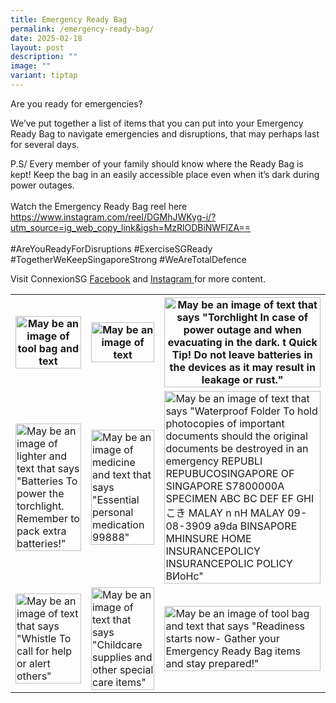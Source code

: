 ```yaml
---
title: Emergency Ready Bag
permalink: /emergency-ready-bag/
date: 2025-02-18
layout: post
description: ""
image: ""
variant: tiptap
---
```

<p>Are you ready for emergencies?</p>
<p>We’ve put together a list of items that you can put into your Emergency
Ready Bag to navigate emergencies and disruptions, that may perhaps last
for several days.</p>
<p>P.S/ Every member of your family should know where the Ready Bag is kept!
Keep the bag in an easily accessible place even when it’s dark during power
outages.
<br>
<br>Watch the Emergency Ready Bag reel here <a href="https://www.instagram.com/reel/DGMhJWKyg-i/?utm_source=ig_web_copy_link&amp;igsh=MzRlODBiNWFlZA==" rel="noopener noreferrer nofollow" target="_blank">https://www.instagram.com/reel/DGMhJWKyg-i/?utm_source=ig_web_copy_link&amp;igsh=MzRlODBiNWFlZA==</a> 
<br>
<br>#AreYouReadyForDisruptions #ExerciseSGReady #TogetherWeKeepSingaporeStrong
#WeAreTotalDefence</p>
<p>Visit ConnexionSG <a href="https://www.facebook.com/ConnexionSG" rel="noopener nofollow" target="_blank"><u>Facebook</u></a> and
<a href="https://www.instagram.com/connexionsg/" rel="noopener nofollow" target="_blank"><u>Instagram </u>
</a>for more content.</p>
<p></p>
<table style="minWidth: 75px">
<colgroup>
<col>
<col>
<col>
</colgroup>
<tbody>
<tr>
<th rowspan="1" colspan="1">
<div class="isomer-image-wrapper">
<img style="width: 100%" height="auto" width="100%" alt="May be an image of tool bag and text" src="https://scontent.fsin4-1.fna.fbcdn.net/v/t39.30808-6/480148536_1072283464939626_1346020105065477614_n.jpg?_nc_cat=111&amp;ccb=1-7&amp;_nc_sid=127cfc&amp;_nc_ohc=4FxkgRY8uDkQ7kNvgE_HZ3T&amp;_nc_oc=AdiESxXhsfByZtzgy2qWBPPP3DgoNxMGFVQ8e6opoLsrEW6Mj3l2aW_kGjZmZlNaNtY&amp;_nc_zt=23&amp;_nc_ht=scontent.fsin4-1.fna&amp;_nc_gid=ASw5jOKGxsN5PuCePAk7LO-&amp;oh=00_AYD90SjPkJMYgwuuc7qSekje-EKu_K7N_QGLIid8OCD8bQ&amp;oe=67B9B9BA">
</div>
</th>
<th rowspan="1" colspan="1">
<div class="isomer-image-wrapper">
<img style="width: 100%" height="auto" width="100%" alt="May be an image of text" src="https://scontent.fsin4-1.fna.fbcdn.net/v/t39.30808-6/480519809_1072283538272952_3340434049160083864_n.jpg?_nc_cat=100&amp;ccb=1-7&amp;_nc_sid=127cfc&amp;_nc_ohc=d6EtS9sD0dMQ7kNvgG5ufDq&amp;_nc_oc=AdhNa6kh9Wgh9O6yd8cAOrJYvfHnaPOdawrBjRcWOeLCv4Gcp0jJAPYRi8EXlF-ooz8&amp;_nc_zt=23&amp;_nc_ht=scontent.fsin4-1.fna&amp;_nc_gid=AlC410PsKo92pTWFSYsjVUi&amp;oh=00_AYAQQNBsfTZ0e-nEhfHLrXXCgEC_XC3T_ZKFq-VwFazWOw&amp;oe=67B9B50B">
</div>
</th>
<th rowspan="1" colspan="1">
<div class="isomer-image-wrapper">
<img style="width: 100%" height="auto" width="100%" alt="May be an image of text that says &quot;Torchlight In case of power outage and when evacuating in the dark. t Quick Tip! Do not leave batteries in the devices as it may result in leakage or rust.&quot;" src="https://scontent.fsin4-1.fna.fbcdn.net/v/t39.30808-6/480440082_1072283431606296_6653343148930424324_n.jpg?_nc_cat=107&amp;ccb=1-7&amp;_nc_sid=127cfc&amp;_nc_ohc=ZtyNIlLp8yMQ7kNvgGOL0Gb&amp;_nc_oc=AdgTo437tKIxSjf9yH9PlcXxQRv0I_3I_j86Kh4xjMH3NW3iMZckxM6DsrUe2-_vnp0&amp;_nc_zt=23&amp;_nc_ht=scontent.fsin4-1.fna&amp;_nc_gid=AOMyVAkukyk5CUPqJoV2h8v&amp;oh=00_AYDIkiktW8J5srEzT6SEAHbRY3mLnBJ1entIHyZrsxtPIw&amp;oe=67B9DD5F">
</div>
</th>
</tr>
<tr>
<td rowspan="1" colspan="1">
<div class="isomer-image-wrapper">
<img style="width: 100%" height="auto" width="100%" alt="May be an image of lighter and text that says &quot;Batteries To power the torchlight. Remember to pack extra batteries!&quot;" src="https://scontent.fsin4-1.fna.fbcdn.net/v/t39.30808-6/480406888_1072283494939623_9218226100812066577_n.jpg?_nc_cat=103&amp;ccb=1-7&amp;_nc_sid=127cfc&amp;_nc_ohc=3vlzITorIzMQ7kNvgFJHQA2&amp;_nc_oc=AdhIxwW2O4tEwVgWAS5dkCPutURTeWQqxXfFE0SUQ1PjED1LvyyPZ87EcfPJRUPN_3s&amp;_nc_zt=23&amp;_nc_ht=scontent.fsin4-1.fna&amp;_nc_gid=A2wJfCMAKLG4yQioSiSIZcx&amp;oh=00_AYCNNXBcqNX7ZNf7PVDxttnR89DzDpbLzP4E63cXA63ORA&amp;oe=67B9AD13">
</div>
</td>
<td rowspan="1" colspan="1">
<div class="isomer-image-wrapper">
<img style="width: 100%" height="auto" width="100%" alt="May be an image of medicine and text that says &quot;Essential personal medication 99888&quot;" src="https://scontent.fsin4-1.fna.fbcdn.net/v/t39.30808-6/480235419_1072283474939625_482478218046544970_n.jpg?_nc_cat=109&amp;ccb=1-7&amp;_nc_sid=127cfc&amp;_nc_ohc=ggVLhcPDK_0Q7kNvgGY0pn0&amp;_nc_oc=AdjqaMu2XZlGZ7GQYGpkwDKhS2Din2hZwJJq_XIi9JldusSFv79Wnqn_O8p_EM12Dsg&amp;_nc_zt=23&amp;_nc_ht=scontent.fsin4-1.fna&amp;_nc_gid=AYKXfWz_s5ZS4nOsqpcxUpx&amp;oh=00_AYBDqOeHsWo9vDZpj2ZqIDFaESekHw5VISb6sbK5CKoL9A&amp;oe=67B9DB6F">
</div>
</td>
<td rowspan="1" colspan="1">
<div class="isomer-image-wrapper">
<img style="width: 100%" height="auto" width="100%" alt="May be an image of text that says &quot;Waterproof Folder To hold photocopies of important documents should the original documents be destroyed in an emergency REPUBLI REPUBUCOSINGAPORE OF SINGAPORE S7800000A SPECIMEN ABC BC DEF EF GHI こき MALAY n nH MALAY 09-08-3909 a9da BINSAPORE MHINSURE HOME INSURANCEPOLICY INSURANCEPOLIC POLICY BИoHc&quot;" src="https://scontent.fsin4-1.fna.fbcdn.net/v/t39.30808-6/480667017_1072283471606292_169934318706086614_n.jpg?_nc_cat=110&amp;ccb=1-7&amp;_nc_sid=127cfc&amp;_nc_ohc=NOKwX5SxMroQ7kNvgGRwaNu&amp;_nc_oc=AdjQaosh-LUCmtVqA-Qwq4f804xbqkfAByt_yB0llxE-CMapP2VWPs429HWemZcRGGM&amp;_nc_zt=23&amp;_nc_ht=scontent.fsin4-1.fna&amp;_nc_gid=AriBY7fekvzFNf0wRgUFyR2&amp;oh=00_AYDBk4AG_PEn-c-225ltgmUAZA-a0XCyn8mveVHU2BDGKg&amp;oe=67B9C91F">
</div>
</td>
</tr>
<tr>
<td rowspan="1" colspan="1">
<div class="isomer-image-wrapper">
<img style="width: 100%" height="auto" width="100%" alt="May be an image of text that says &quot;Whistle To call for help or alert others&quot;" src="https://scontent.fsin4-1.fna.fbcdn.net/v/t39.30808-6/480167166_1072283498272956_6631691198903856798_n.jpg?_nc_cat=107&amp;ccb=1-7&amp;_nc_sid=127cfc&amp;_nc_ohc=eWyW-NnCX9sQ7kNvgH6Q6rM&amp;_nc_oc=Adi09pwlre70wxjb2yfCo-8_OaAihq2KglDXLI82pNx1Mia5CRRnvVu9-0rJphZfNqw&amp;_nc_zt=23&amp;_nc_ht=scontent.fsin4-1.fna&amp;_nc_gid=AnQEa8WUQyOcp5Jf7jM4hBN&amp;oh=00_AYAtG7C_7ayHiMOXTTxZh2LMSu9UthYI3jCj1GVetiQOAg&amp;oe=67B9D91C">
</div>
</td>
<td rowspan="1" colspan="1">
<div class="isomer-image-wrapper">
<img style="width: 100%" height="auto" width="100%" alt="May be an image of text that says &quot;Childcare supplies and other special care items&quot;" src="https://scontent.fsin4-1.fna.fbcdn.net/v/t39.30808-6/480589928_1072283401606299_7673832194229726550_n.jpg?_nc_cat=108&amp;ccb=1-7&amp;_nc_sid=127cfc&amp;_nc_ohc=1ZDpJ9lL4R0Q7kNvgHkCQ1N&amp;_nc_oc=Adh3jOwFTtN9X7kov6Qy0Vtq7wJCTyYYbwZor6-mLo1wCnbsxDZawlhHcas-BnyNcnQ&amp;_nc_zt=23&amp;_nc_ht=scontent.fsin4-1.fna&amp;_nc_gid=AWrhRes13165LO4xCAaEcCv&amp;oh=00_AYC7BAwyYDGIxl9e3cLDT1MsMs_E2snPeH_x1GAR88oClA&amp;oe=67B9B82A">
</div>
</td>
<td rowspan="1" colspan="1">
<div class="isomer-image-wrapper">
<img style="width: 100%" height="auto" width="100%" alt="May be an image of tool bag and text that says &quot;Readiness starts now- Gather your Emergency Ready Bag items and stay prepared!&quot;" src="https://scontent.fsin4-1.fna.fbcdn.net/v/t39.30808-6/480170919_1072283428272963_8326604896330925111_n.jpg?_nc_cat=108&amp;ccb=1-7&amp;_nc_sid=127cfc&amp;_nc_ohc=LaDlWa_S8MUQ7kNvgFmouZb&amp;_nc_oc=AdiK1GN5KoyHHL7iKdGe6S6ynoa-wHNCJvY5Om3pRghziN0od7VSkmZckUyLSZNjuUk&amp;_nc_zt=23&amp;_nc_ht=scontent.fsin4-1.fna&amp;_nc_gid=AX21np9J5eVMaoM-y2hc55z&amp;oh=00_AYBBdS6GpaivNx1gtsDFn2UOfUj2ZGi-JRS1LKBTS1IWBA&amp;oe=67B9B384">
</div>
</td>
</tr>
</tbody>
</table>
<p></p>